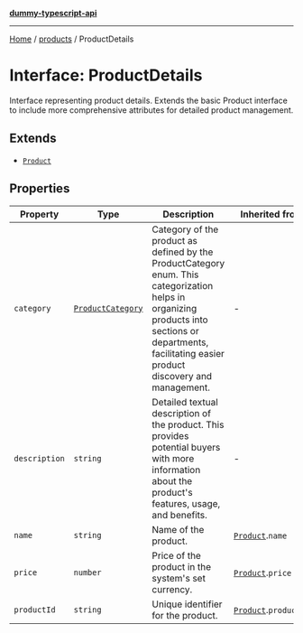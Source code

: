 [**dummy-typescript-api**](../../README.md)

***

[Home](../../README.md) / [products](../README.md) / ProductDetails

# Interface: ProductDetails

Interface representing product details.
Extends the basic Product interface to include more comprehensive attributes for detailed product management.

## Extends

- [`Product`](Product.md)

## Properties

| Property | Type | Description | Inherited from | Defined in |
| ------ | ------ | ------ | ------ | ------ |
| `category` | [`ProductCategory`](../enumerations/ProductCategory.md) | Category of the product as defined by the ProductCategory enum. This categorization helps in organizing products into sections or departments, facilitating easier product discovery and management. | - | [products.ts:54](https://github.com/typedoc2md/dummy-typescript-api/blob/main/src/products.ts#L54) |
| `description` | `string` | Detailed textual description of the product. This provides potential buyers with more information about the product's features, usage, and benefits. | - | [products.ts:48](https://github.com/typedoc2md/dummy-typescript-api/blob/main/src/products.ts#L48) |
| `name` | `string` | Name of the product. | [`Product`](Product.md).`name` | [products.ts:16](https://github.com/typedoc2md/dummy-typescript-api/blob/main/src/products.ts#L16) |
| `price` | `number` | Price of the product in the system's set currency. | [`Product`](Product.md).`price` | [products.ts:18](https://github.com/typedoc2md/dummy-typescript-api/blob/main/src/products.ts#L18) |
| `productId` | `string` | Unique identifier for the product. | [`Product`](Product.md).`productId` | [products.ts:14](https://github.com/typedoc2md/dummy-typescript-api/blob/main/src/products.ts#L14) |
